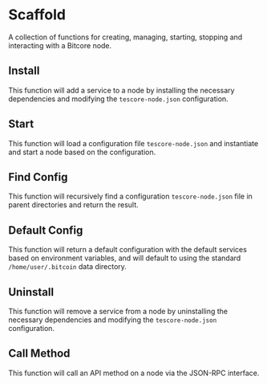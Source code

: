 # Scaffold
A collection of functions for creating, managing, starting, stopping and interacting with a Bitcore node.

## Install
This function will add a service to a node by installing the necessary dependencies and modifying the `tescore-node.json` configuration.

## Start
This function will load a configuration file `tescore-node.json` and instantiate and start a node based on the configuration.

## Find Config
This function will recursively find a configuration `tescore-node.json` file in parent directories and return the result.

## Default Config
This function will return a default configuration with the default services based on environment variables, and will default to using the standard `/home/user/.bitcoin` data directory.

## Uninstall
This function will remove a service from a node by uninstalling the necessary dependencies and modifying the `tescore-node.json` configuration.

## Call Method
This function will call an API method on a node via the JSON-RPC interface.
